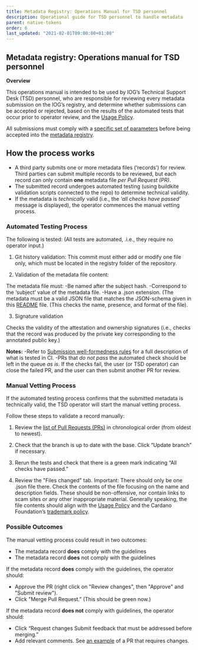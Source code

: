 ```yaml
---
title: Metadata Registry: Operations Manual for TSD personnel
description: Operational guide for TSD personnel to handle metadata
parent: native-tokens
order: 6
last_updated: "2021-02-01T09:00:00+01:00"
---
```


## Metadata registry: Operations manual for TSD personnel

**Overview** 

This operations manual is intended to be used by IOG’s Technical Support Desk (TSD) personnel, who are responsible for reviewing every metadata submission on the IOG’s registry, and determine whether submissions can be accepted or rejected, based on the results of the automated tests that occur prior to operator review, and the [Usage Policy](https://github.com/cardano-foundation/incentivized-testnet-stakepool-registry/blob/master/USAGE_POLICY.md).

All submissions must comply with a [specific set of parameters](https://github.com/cardano-foundation/goguen-metadata-registry#submission-well-formednessrules) before being accepted into the [metadata registry](https://github.com/cardano-foundation/goguen-metadata-registry).

## How the process works

- A third party submits one or more metadata files (‘records’) for review. Third parties can submit multiple records to be reviewed, but each record can only contain **one** metadata file *per Pull Request (PR)*.
- The submitted record undergoes automated testing (using buildkite validation scripts connected to the repo) to determine technical validity.
- If the metadata is *technically* valid (i.e., the *‘all checks have passed’* message is displayed), the operator commences the manual vetting process.


### Automated Testing Process

The following is tested: (All tests are automated, .i.e., they require no operator input.)

1. Git history validation:
This commit must either add or modify one file only, which must be located in the registry folder of the repository. 

2. Validation of the metadata file content:

The metadata file must:
-Be named after the subject hash.
-Correspond to the ‘subject’ value of the metadata file.
-Have a .json extension. (The metadata must be a valid JSON file that matches the JSON-schema given in this [README](https://github.com/cardano-foundation/goguen-metadata-registry) file. (This checks the name, presence, and format of the file).

3. Signature validation

Checks the validity of the attestation and ownership signatures (i.e., checks that the record was produced by the private key corresponding to the annotated public key.)

**Notes:**
-Refer to [Submission well-formedness rules](https://github.com/cardano-foundation/goguen-metadata-registry#submission-well-formedness-rules) for a full description of what is tested in CI.
-PRs that *do not pass* the automated check should be left in the queue *as is*. If the checks fail, the user (or TSD operator) can close the failed PR, and the user can then submit another PR for review.


### Manual Vetting Process

If the automated testing process confirms that the submitted metadata is technically valid, the TSD operator will start the manual vetting process.

Follow these steps to validate a record manually:

1. Review the [list of Pull Requests (PRs)](https://github.com/cardano-foundation/goguen-metadata-registry/pulls) in chronological order (from oldest to newest).

2. Check that the branch is up to date with the base. Click “Update branch” if necessary.

3. Rerun the tests and check that there is a green mark indicating “All checks have passed.”

4. Review the "Files changed" tab. Important: There should only be one .json file there. Check the contents of the file focusing on the name and description fields. These should be non-offensive, nor contain links to scam sites or any other inappropriate material. Generally speaking, the file contents should align with the [Usage Policy](https://github.com/cardano-foundation/incentivized-testnet-stakepool-registry/blob/master/USAGE_POLICY.md) and the Cardano Foundation’s [trademark policy](https://cardanofoundation.org/en/trademark-policy/).

### Possible Outcomes

The manual vetting process could result in two outcomes:

- The metadata record **does** comply with the guidelines
- The metadata record **does** not comply with the guidelines

If the metadata record **does** comply with the guidelines, the operator should:

- Approve the PR (right click on "Review changes", then "Approve" and "Submit review").
- Click "Merge Pull Request.” (This should be green now.)

	
If the metadata record **does not** comply with guidelines, the operator should:

- Click “Request changes Submit feedback that must be addressed before merging.”
- Add relevant comments. See [an example](https://github.com/cardano-foundation/incentivized-testnet-stakepool-registry/pull/81) of a PR that requires changes.
